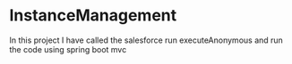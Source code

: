 # InstanceManagement
In this project I have called the salesforce run executeAnonymous and run the code using spring boot mvc
